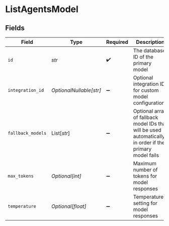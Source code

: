 # ListAgentsModel


## Fields

| Field                                                                                                    | Type                                                                                                     | Required                                                                                                 | Description                                                                                              |
| -------------------------------------------------------------------------------------------------------- | -------------------------------------------------------------------------------------------------------- | -------------------------------------------------------------------------------------------------------- | -------------------------------------------------------------------------------------------------------- |
| `id`                                                                                                     | *str*                                                                                                    | :heavy_check_mark:                                                                                       | The database ID of the primary model                                                                     |
| `integration_id`                                                                                         | *OptionalNullable[str]*                                                                                  | :heavy_minus_sign:                                                                                       | Optional integration ID for custom model configurations                                                  |
| `fallback_models`                                                                                        | List[*str*]                                                                                              | :heavy_minus_sign:                                                                                       | Optional array of fallback model IDs that will be used automatically in order if the primary model fails |
| `max_tokens`                                                                                             | *Optional[int]*                                                                                          | :heavy_minus_sign:                                                                                       | Maximum number of tokens for model responses                                                             |
| `temperature`                                                                                            | *Optional[float]*                                                                                        | :heavy_minus_sign:                                                                                       | Temperature setting for model responses                                                                  |